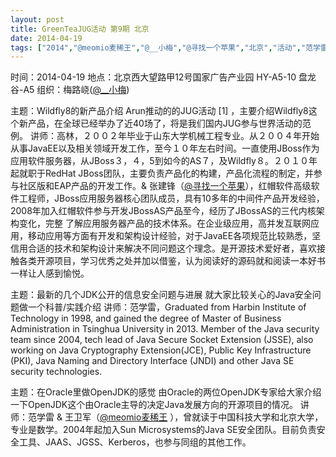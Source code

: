 ```yaml
---
layout: post
title: GreenTeaJUG活动 第9期 北京
date: 2014-04-19
tags: ["2014","@meomio麦稀王","@__小梅","@寻找一个苹果","北京","活动","范学雷","高林"]
---
```


时间：2014-04-19
地点：北京西大望路甲12号国家广告产业园 HY-A5-10 盘龙谷-A5
组织：梅路峣([@__小梅](http://weibo.com/u/1063244843))

主题：Wildfly8的新产品介绍
Arun推动的的JUG活动 [1] ，主要介绍Wildfly8这个新产品，在全球已经举办了近40场了，将是我们国内JUG参与世界活动的范例。
讲师：高林，２００２年毕业于山东大学机械工程专业。从２００４年开始从事JavaEE以及相关领域开发工作，至今１０年左右时间。一直使用JBoss作为应用软件服务器，从JBoss３，４，5到如今的AS７，及Wildfly８。２０１０年起就职于RedHat JBoss团队，主要负责产品化的构建，产品化流程的制定，并参与社区版和EAP产品的开发工作。& 张建锋（[@寻找一个苹果](http://weibo.com/u/3180105891)），红帽软件高级软件工程师，JBoss应用服务器核心团队成员，具有10多年的中间件产品开发经验，2008年加入红帽软件参与开发JBossAS产品至今，经历了JBossAS的三代内核架构变化，完整 了解应用服务器产品的技术体系。在企业级应用，高并发互联网应用，移动应用等方面有开发和架构设计经验，对于JavaEE各项规范比较熟悉，坚 信用合适的技术和架构设计来解决不同问题这个理念。是开源技术爱好者，喜欢接触各类开源项目，学习优秀之处并加以借鉴，认为阅读好的源码就和阅读一本好书一样让人感到愉悦。

主题：最新的几个JDK公开的信息安全问题与进展
就大家比较关心的Java安全问题做一个科普/实践介绍
讲师：范学雷，Graduated from Harbin Institute of Technology in 1998, and gained the degree of Master of Business Administration in Tsinghua University in 2013. Member of the Java security team since 2004, tech lead of Java Secure Socket Extension (JSSE), also working on Java Cryptography Extension(JCE), Public Key Infrastructure (PKI), Java Naming and Directory Interface (JNDI) and other Java SE security technologies.

主题：在Oracle里做OpenJDK的感觉
由Oracle的两位OpenJDK专家给大家介绍一下OpenJDK这个由Oracle主导的决定Java发展方向的开源项目的情况。
讲师：范学雷 & 王卫军（[@meomio麦稀王](http://weibo.com/u/3227018147) ），曾就读于中国科技大学和北京大学，专业是数学。2004年起加入Sun Microsystems的Java SE安全团队。目前负责安全工具、JAAS、JGSS、Kerberos，也参与同组的其他工作。